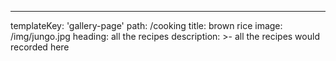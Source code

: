 ---
templateKey: 'gallery-page'
path: /cooking
title: brown rice
image: /img/jungo.jpg
heading:  all the recipes
description: >-
  all the recipes would recorded here